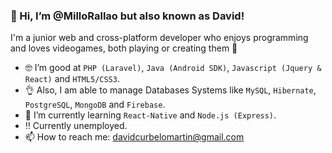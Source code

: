 ### **👋 Hi, I’m @MilloRallao but also known as David!**
I'm a junior web and cross-platform developer who enjoys programming and loves videogames, both playing or creating them :space_invader:
- :nerd_face: I’m good at `PHP (Laravel)`, `Java (Android SDK)`, `Javascript (Jquery & React)` and `HTML5/CSS3`.
- 👌 Also, I am able to manage Databases Systems like `MySQL`, `Hibernate`, `PostgreSQL`, `MongoDB` and `Firebase`.
- 🌱 I’m currently learning `React-Native` and `Node.js (Express)`.
-  :bangbang: Currently unemployed.
- 📫 How to reach me: davidcurbelomartin@gmail.com
